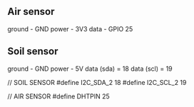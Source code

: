 ## Air sensor
ground - GND
power - 3V3
data - GPIO 25

## Soil sensor
ground - GND
power - 5V
data (sda) = 18
data (scl) = 19

// SOIL SENSOR
#define I2C_SDA_2 18
#define I2C_SCL_2 19

// AIR SENSOR
#define DHTPIN 25